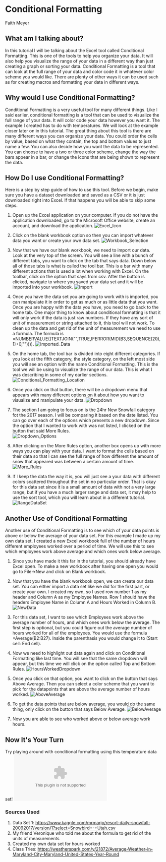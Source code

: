 # **Conditional Formatting**
 Faith Meyer

## **What am I talking about?**
In this tutorial I will be talking about the Excel tool called Conditional Formatting. This is one of the tools to help you organize your data. It will also help you visualize the range of your data in a different way than just creating a graph or sorting your data. Conditional Formatting is a tool that can look at the full range of your data and color code it in whatever color scheme you would like. There are plenty of other ways it can be used such as for creating macros and formatting your data in different ways. 

## **Why would I use Conditional Formatting?**
Conditional Formatting is a very useful tool for many different things. Like I said earlier, conditional formatting is a tool that can be used to visualize the full range of your data. It will color code your data however you want it. The example I created has to do with temperatures. We will look at the example closer later on in this tutorial. The great thing about this tool is there are many different ways you can organize your data. You could order the cells by value, based on what they contain, the top and bottom values to just name a few. You can also decide how you want the data to be represented. You can choose to have a two or three color scheme, change the way the bars appear in a bar, or change the icons that are being shown to represent the data. 

## **How Do I use Conditional Formatting?**
Here is a step by step guide of how to use this tool. Before we begin, make sure you have a dataset downloaded and saved as a CSV or it is just downloaded right into Excel. If that happens you will be able to skip some steps.

1. Open up the Excel application on your computer. If you do not have the application downloaded, go to the Microsoft Office website, create an account, and download the application.
![Excel_Icon](/excelicon.png)

2. Click on the blank workbook option so then you can import whatever data you want or create your own data set.
![Workbook_Selection](/workbookselection.png)

3. Now that we have our blank workbook, we need to import our data. Look at the very top of the screen. You will see a line with a bunch of different tabs, you want to click on the tab that says data. Down below all of those tabs is what is called the tool bar. This is a bar with many different actions that is used a lot when working with Excel. On the toolbar, click on the option that says from csv. After the button is clicked, navigate to where you saved your data set and it will be imported into your workbook.
![Import](/import.png)

4. Once you have the data set you are going to work with is imported, you can manipulate it in order to get as much or as little data that you want. Once you are happy with the data you have, you need to go back to the home tab. One major thing to know about conditional formatting is that it will only work if the data is just raw numbers. If they have any sort of unit of measurement or string attached to it, this tool will not work. To clean up the data and get rid of the unit of measurement we need to use a formula. The formula is =NUMBERVALUE((TEXTJOIN("",TRUE,IFERROR(MID(B3,SEQUENCE(20),1)+0,"")))).
![Imported_Data](/importeddata.png)

5. On the home tab, the tool bar is divided into eight different categories. If you look at the fifth category, the style category, on the left most side you will see an option with the name Conditional Formatting. This is the tool we will be using to visualize the range of our data. This is what I was describing in some of my earlier sections.
![Conditional_Formatting_Location](/conditionalformattinglocation.png)

6. Once you click on that button, there will be a dropdown menu that appears with many different options on it about how you want to visualize and manipulate your data. 
![Dropdown](/conditionalformattingdropdown.png)

7. The section I am going to focus on is the 24hr New Snowfall category fot the 2017 season. I will be comparing it based on the date listed. You can go over each of the options which presents a new dropdown. Since the option that I wanted to work with was not listed, I clicked on the button that said More Rules.  
![Dropdown_Options](/dropdownoptions.png)

8. After clicking on the More Rules option, another box opens up with more ways you can play with your data. I want to format the cells based on their data so that I can see the full range of how different the amount of snow that appeared was between a certain amount of time.
![More_Rules](/morerules.png)


9.  If I keep the data the way it is, you will just see a your data with different colors scattered throughout the set in no particular order. That is okay for this data set since it is a small amount of data with not a very large range, but if you have a much larger range and data set, it may help to use the sort tool, which you will learn about in a different tutorial.
![RangeDataSet](/rangecoloreddataset.png)

## Another Use of Conditional Formatting
Another use of Conditional Formatting is to see which of your data points is above or below the average of your data set. For this example I made up my own data set. I created a new Excel workbook full of the number of hours different employees worked over a period of time. We will use this to see which employees work above average and which ones work below average.

1. Since you have made it this far in the tutorial, you should already have Excel open. To make a new workbook after having one open you would go to File->New and click on Blank workbook.

2. Now that you have the blank workbook open, we can create our data set. You can either import a data set like we did for the first part, or create your own. I created my own, so I used row number 1 as my header and Column A as my Employee Names. Row 1 should have the headers Employee Name in Column A and Hours Worked in Column B.
![NewData](/newdataset.png)

3. For this data set, I want to see which Employees work above the average number of hours, and which ones work below the average. The first step is optional, but you could figure out the average number of hours worked for all of the employees. You would use the formula =Average(B2:B27). Inside the parenthasis you would change it to (Start cell: End cell).

4. Now we need to highlight out data again and click on Conditional Formatting like last time. You will see that the same dropdown will appear, but this time we will click on the option called Top and Bottom Rules.
![HoursWorkedDropdown](/conditionalformattingdropdownhoursworked.png)

5. Once you click on that option, you want to click on the button that says Above Average. Then you can select a color scheme that you want to pick for the datapoints that are above the average number of hours worked.
![AboveAverage](/aboveaverage.png)

6. To get the data points that are below average, you would do the same thing, only click on the button that says Below Average.
![BelowAverage](/belowaverage.png)

7. Now you are able to see who worked above or below average work hours.


## Now It's Your Turn
Try playing around with conditional formatting using this temperature data set!
![TemperatureSet](/ClassTries.xlsx)

### Sources Used
1. Data Set 1: https://www.kaggle.com/mrmarjo/resort-daily-snowfall-20092017/version/1?select=Snowbird+-+Utah.csv
2. My friend Veronique who told me about the formula to get rid of the units of measurements
3. Created my own data set for hours worked
4. Class Tries: https://weatherspark.com/y/21872/Average-Weather-in-Maryland-City-Maryland-United-States-Year-Round
